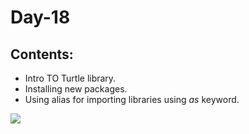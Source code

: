 # Day-18
## Contents:
- Intro TO Turtle library.
- Installing new packages.
- Using alias for importing libraries using _as_ keyword.


![](https://www.deborahrfowler.com/PythonResources/snips-turtle/PythonRosette.gif)
